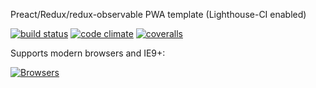 Preact/Redux/redux-observable PWA template (Lighthouse-CI enabled)


[![build status](https://travis-ci.com/tsirlucas/soundplace.svg?token=ZNhrvg7GyFkRokuwtw6s&branch=master)](https://travis-ci.com/tsirlucas/soundplace) 
[![code climate](https://codeclimate.com/github/tsirlucas/soundplace/badges/gpa.svg)](https://codeclimate.com/github/tsirlucas/soundplace) 
[![coveralls](https://img.shields.io/coveralls/tsirlucas/soundplace/master.svg)](https://coveralls.io/github/tsirlucas/soundplace)

Supports modern browsers and IE9+:

[![Browsers](https://saucelabs.com/browser-matrix/soundplace.svg)](https://saucelabs.com/u/soundplace)
